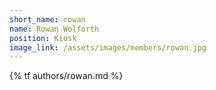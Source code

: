 ```yaml
---
short_name: rowan
name: Rowan Wolforth
position: Kiosk
image_link: /assets/images/members/rowan.jpg
---
```

{% tf authors/rowan.md %}